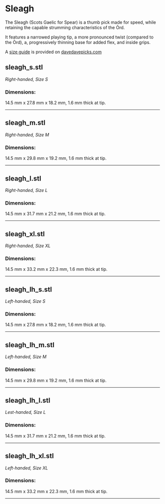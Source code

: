 # Sleagh

The Sleagh (Scots Gaelic for Spear) is a thumb pick made for speed, while retaining the capable strumming characteristics of the Òrd.

It features a narrowed playing tip, a more pronounced twist (compared to the Òrd), a, progressively thinning base for added flex, and inside grips.

A [size guide](https://www.davedavepicks.com/products/#:~:text=For%20the%20thumb%20picks%2C%20you%E2%80%99ll%20also%20need%20to%20know%20your%20size.%20See%20the%20size%20chart%20below.) is provided on [davedavepicks.com](https://www.davedavepicks.com)

## sleagh_s.stl

*Right-handed, Size S*

### Dimensions:

14.5 mm x 27.8 mm x 18.2 mm, 1.6 mm thick at tip.

---

## sleagh_m.stl

*Right-handed, Size M*

### Dimensions:

14.5 mm x 29.8 mm x 19.2 mm, 1.6 mm thick at tip.

---

## sleagh_l.stl

*Right-handed, Size L*

### Dimensions:

14.5 mm x 31.7 mm x 21.2 mm, 1.6 mm thick at tip.

---

## sleagh_xl.stl

*Right-handed, Size XL*

### Dimensions:

14.5 mm x 33.2 mm x 22.3 mm, 1.6 mm thick at tip.

---

## sleagh_lh_s.stl

*Left-handed, Size S*

### Dimensions:

14.5 mm x 27.8 mm x 18.2 mm, 1.6 mm thick at tip.

---

## sleagh_lh_m.stl

*Left-handed, Size M*

### Dimensions:

14.5 mm x 29.8 mm x 19.2 mm, 1.6 mm thick at tip.

---

## sleagh_lh_l.stl

*Lest-handed, Size L*

### Dimensions:

14.5 mm x 31.7 mm x 21.2 mm, 1.6 mm thick at tip.

---

## sleagh_lh_xl.stl

*Left-handed, Size XL*

### Dimensions:

14.5 mm x 33.2 mm x 22.3 mm, 1.6 mm thick at tip.

---
